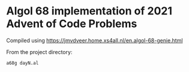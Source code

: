 # Algol 68 implementation of 2021 Advent of Code Problems

Compiled using https://jmvdveer.home.xs4all.nl/en.algol-68-genie.html

From the project directory:

```sh
a68g dayN.al
```
